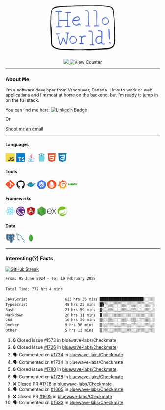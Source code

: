 <div align="center">
    <img src="./img/hello_world.webp" height="200px" width="">
    <div>
        <a href="https://www.linkedin.com/in/ajhollid">
            <img src="https://img.shields.io/badge/LinkedIn-blue"/>
        </a>
        <img src="https://komarev.com/ghpvc/?username=ajhollid&color=yellow" alt="View Counter">
    </div>
</div>

---

### About Me

I'm a software developer from Vancouver, Canada. I love to work on web applications and I'm most at home on the backend, but I'm ready to jump in on the full stack.

You can find me here: [![Linkedin Badge](https://img.shields.io/badge/-ajhollid-blue?style=flat&logo=Linkedin&logoColor=white)](https://www.linkedin.com/in/ajhollid)

Or

[Shoot me an email](mailto:ajhollid@gmail.com)

---

#### Languages

<div>
    <img src="./img/devicons/javascript-original.svg" width=30 height=30 alt="JavaScript">
    <img src="/img/devicons/typescript-original.svg" width=30 height=30 alt="TypeScript">
    <img src="./img/devicons/java-original.svg" width=30 height=30 alt="Java">
    <img src="./img/devicons/go-original.svg" width=30 height=30 alt="Golang">
    <img src="./img/devicons/html5-original.svg" width=30 height=30 alt="HTML 5">
    <img src="./img/devicons/css3-original.svg" width=30 height=30 alt="CSS 3">
</div>

#### Tools

<div>
    <img src="./img/devicons/git-original.svg" width=30 height=30 alt="Git">
    <img src="./img/devicons/github-original.svg" width=30 height=30 alt="Github">
    <img src="./img/devicons/docker-original.svg" width=30 
    height=30 alt="Docker">
    <img src="./img/devicons/kubernetes-original.svg" width=30 height=30 alt="K8">
    <img src="./img/devicons/prometheus-original.svg" width=30 height=30 alt="Prometheus">
    <img src="./img/devicons/grafana-original.svg" width=30 height=30 alt="Grafana">
    <img src="./img/devicons/nginx-original.svg" width=30 height=30 alt="Nginx">
</div>

#### Frameworks

<div>
    <img src="./img/devicons/react-original.svg" width=30 height=30 alt="React">
    <img src="./img/devicons/gatsby-original.svg" width=30 height=30 alt="Gatsby">
    <img src="./img/devicons/angularjs-original.svg" width=30 height=30 alt="AngularJS">
    <img src="./img/devicons/nodejs-original.svg" width=30 height=30 alt="NodeJS">
    <img src="./img/devicons/express-original.svg" width=30 height=30 alt="Express">
    <img src="./img/devicons/spring-original.svg" width=30 height=30 alt="Spring">
</div>

#### Data

<div>
    <img src="./img/devicons/postgresql-original.svg" width=30 height=30 alt="Postgresql">
    <img src="./img/devicons/mysql-original.svg" width=30 height=30 alt="Mysql">
    <img src="./img/devicons/mongodb-original.svg" width=30 height=30 alt="MongoDB">
</div>

---

### Interesting(?) Facts

[![GitHub Streak](http://github-readme-streak-stats.herokuapp.com?user=ajhollid)](https://git.io/streak-stats)

 <!--START_SECTION:waka-->

```txt
From: 05 June 2024 - To: 19 February 2025

Total Time: 772 hrs 4 mins

JavaScript                 623 hrs 35 mins ████████████████████░░░░░   80.23 %
TypeScript                 48 hrs 25 mins  █▓░░░░░░░░░░░░░░░░░░░░░░░   06.23 %
Bash                       21 hrs 59 mins  ▓░░░░░░░░░░░░░░░░░░░░░░░░   02.83 %
Markdown                   20 hrs 11 mins  ▓░░░░░░░░░░░░░░░░░░░░░░░░   02.60 %
CSS                        10 hrs 39 mins  ▒░░░░░░░░░░░░░░░░░░░░░░░░   01.37 %
Docker                     9 hrs 36 mins   ▒░░░░░░░░░░░░░░░░░░░░░░░░   01.24 %
Other                      5 hrs 13 mins   ▒░░░░░░░░░░░░░░░░░░░░░░░░   00.67 %
```

<!--END_SECTION:waka-->


<!--START_SECTION:activity-->
1. 🔒 Closed issue [#1573](https://github.com/bluewave-labs/Checkmate/issues/1573) in [bluewave-labs/Checkmate](https://github.com/bluewave-labs/Checkmate)
2. 🔒 Closed issue [#1726](https://github.com/bluewave-labs/Checkmate/issues/1726) in [bluewave-labs/Checkmate](https://github.com/bluewave-labs/Checkmate)
3. 🗣 Commented on [#1734](https://github.com/bluewave-labs/Checkmate/issues/1734#issuecomment-2669274289) in [bluewave-labs/Checkmate](https://github.com/bluewave-labs/Checkmate)
4. 🗣 Commented on [#1734](https://github.com/bluewave-labs/Checkmate/issues/1734#issuecomment-2669269009) in [bluewave-labs/Checkmate](https://github.com/bluewave-labs/Checkmate)
5. 🔒 Closed issue [#1780](https://github.com/bluewave-labs/Checkmate/issues/1780) in [bluewave-labs/Checkmate](https://github.com/bluewave-labs/Checkmate)
6. 🗣 Commented on [#1728](https://github.com/bluewave-labs/Checkmate/pull/1728#issuecomment-2666571805) in [bluewave-labs/Checkmate](https://github.com/bluewave-labs/Checkmate)
7. ❌ Closed PR [#1728](https://github.com/bluewave-labs/Checkmate/pull/1728) in [bluewave-labs/Checkmate](https://github.com/bluewave-labs/Checkmate)
8. 🗣 Commented on [#1605](https://github.com/bluewave-labs/Checkmate/pull/1605#issuecomment-2666569729) in [bluewave-labs/Checkmate](https://github.com/bluewave-labs/Checkmate)
9. ❌ Closed PR [#1605](https://github.com/bluewave-labs/Checkmate/pull/1605) in [bluewave-labs/Checkmate](https://github.com/bluewave-labs/Checkmate)
10. 🗣 Commented on [#1633](https://github.com/bluewave-labs/Checkmate/pull/1633#issuecomment-2666567532) in [bluewave-labs/Checkmate](https://github.com/bluewave-labs/Checkmate)
<!--END_SECTION:activity-->
